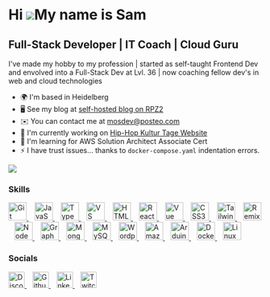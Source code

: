 Hi ![](https://user-images.githubusercontent.com/18350557/176309783-0785949b-9127-417c-8b55-ab5a4333674e.gif)My name is Sam
===========================================================================================================================

Full-Stack Developer | IT Coach | Cloud Guru
--------------------------------------------

I've made my hobby to my profession | started as self-taught Frontend Dev and envolved into a Full-Stack Dev at Lvl. 36 | now coaching fellow dev's in web and cloud technologies

* 🌍  I'm based in Heidelberg
* 🖥️  See my blog at [self-hosted blog on RPZ2](http://thats.normalguy.de/)
* ✉️  You can contact me at [mosdev@posteo.com](mailto:mosdev@posteo.com)
* 🚀  I'm currently working on [Hip-Hop Kultur Tage Website](http://www.hiphopkulturtage.de/)
* 🧠  I'm learning for AWS Solution Architect Associate Cert
* ⚡  I have trust issues... thanks to `docker-compose.yaml` indentation errors.

<a href="https://www.twitch.tv/mosdev__" target="_blank" rel="noreferrer">
  <img
    src="https://img.shields.io/twitch/status/mosdev__?logo=twitchsx&style=for-the-badge&color=0891b2&labelColor=1c1917&label=TWITCH+STATUS"
  />
</a>

### Skills

<p align="left">
  <a href="https://git-scm.com/" target="_blank" rel="noreferrer">
    <img src="https://raw.githubusercontent.com/danielcranney/readme-generator/main/public/icons/skills/git-colored.svg"
         width="36" height="36" alt="Git" title="Git"/>
  </a>&nbsp;&nbsp;
  <a href="https://developer.mozilla.org/en-US/docs/Web/JavaScript" target="_blank" rel="noreferrer">
    <img src="https://raw.githubusercontent.com/danielcranney/readme-generator/main/public/icons/skills/javascript-colored.svg"
         width="36" height="36" alt="JavaScript" title="JavaScript"/>
  </a>&nbsp;&nbsp;
  <a href="https://www.typescriptlang.org/" target="_blank" rel="noreferrer">
    <img src="https://raw.githubusercontent.com/danielcranney/readme-generator/main/public/icons/skills/typescript-colored.svg"
         width="36" height="36" alt="TypeScript" title="TypeScript"/>
  </a>&nbsp;&nbsp;
  <a href="https://code.visualstudio.com/" target="_blank" rel="noreferrer">
    <img src="https://raw.githubusercontent.com/danielcranney/readme-generator/main/public/icons/skills/visualstudiocode-colored.svg"
         width="36" height="36" alt="VS Code" title="VS Code"/>
  </a>&nbsp;&nbsp;
  <a href="https://developer.mozilla.org/en-US/docs/Glossary/HTML5" target="_blank" rel="noreferrer">
    <img src="https://raw.githubusercontent.com/danielcranney/readme-generator/main/public/icons/skills/html5-colored.svg"
         width="36" height="36" alt="HTML5" title="HTML5"/>
  </a>&nbsp;&nbsp;
  <a href="https://reactjs.org/" target="_blank" rel="noreferrer">
    <img src="https://raw.githubusercontent.com/danielcranney/readme-generator/main/public/icons/skills/react-colored.svg"
         width="36" height="36" alt="React" title="React"/>
  </a>&nbsp;&nbsp;
  <a href="https://vuejs.org/" target="_blank" rel="noreferrer">
    <img src="https://raw.githubusercontent.com/danielcranney/readme-generator/main/public/icons/skills/vuejs-colored.svg"
         width="36" height="36" alt="Vue" title="Vue"/>
  </a>&nbsp;&nbsp;
  <a href="https://www.w3.org/TR/CSS/#css" target="_blank" rel="noreferrer">
    <img src="https://raw.githubusercontent.com/danielcranney/readme-generator/main/public/icons/skills/css3-colored.svg"
         width="36" height="36" alt="CSS3" title="CSS3"/>
  </a>&nbsp;&nbsp;
  <a href="https://tailwindcss.com/" target="_blank" rel="noreferrer">
    <img src="https://raw.githubusercontent.com/danielcranney/readme-generator/main/public/icons/skills/tailwindcss-colored.svg"
         width="36" height="36" alt="TailwindCSS" title="TailwindCSS"/>
  </a>&nbsp;&nbsp;
  <a href="https://remix.run/" target="_blank" rel="noreferrer">
    <img src="https://raw.githubusercontent.com/danielcranney/readme-generator/main/public/icons/skills/remix-colored.svg"
         width="36" height="36" alt="Remix" title="Remix"/>
  </a>&nbsp;&nbsp;
  <a href="https://nodejs.org/en/" target="_blank" rel="noreferrer">
    <img src="https://raw.githubusercontent.com/danielcranney/readme-generator/main/public/icons/skills/nodejs-colored.svg"
         width="36" height="36" alt="NodeJS" title="NodeJS"/>
  </a>&nbsp;&nbsp;
  <a href="https://graphql.org/" target="_blank" rel="noreferrer">
    <img src="https://raw.githubusercontent.com/danielcranney/readme-generator/main/public/icons/skills/graphql-colored.svg"
         width="36" height="36" alt="GraphQL" title="GraphQL"/>
  </a>&nbsp;&nbsp;
  <a href="https://www.mongodb.com/" target="_blank" rel="noreferrer">
    <img src="https://raw.githubusercontent.com/danielcranney/readme-generator/main/public/icons/skills/mongodb-colored.svg"
         width="36" height="36" alt="MongoDB" title="MongoDB"/>
  </a>&nbsp;&nbsp;
  <a href="https://www.mysql.com/" target="_blank" rel="noreferrer">
    <img src="https://raw.githubusercontent.com/danielcranney/readme-generator/main/public/icons/skills/mysql-colored.svg"
         width="36" height="36" alt="MySQL" title="MySQL"/>
  </a>&nbsp;&nbsp;
  <a href="https://wordpress.com" target="_blank" rel="noreferrer">
    <img src="https://raw.githubusercontent.com/danielcranney/readme-generator/main/public/icons/skills/wordpress-colored.svg"
         width="36" height="36" alt="Wordpress" title="Wordpress"/>
  </a>&nbsp;&nbsp;
  <a href="https://aws.amazon.com" target="_blank" rel="noreferrer">
    <img src="https://raw.githubusercontent.com/danielcranney/readme-generator/main/public/icons/skills/skills/aws-colored.svg"
         width="36" height="36" alt="Amazon Web Services" title="Amazon Web Services"/>
  </a>&nbsp;&nbsp;
  <a href="https://store.arduino.cc/" target="_blank" rel="noreferrer">
    <img src="https://raw.githubusercontent.com/danielcranney/readme-generator/main/public/icons/skills/arduino-colored.svg"
         width="36" height="36" alt="Arduino" title="Arduino"/>
  </a>&nbsp;&nbsp;
  <a href="https://www.docker.com/" target="_blank" rel="noreferrer">
    <img src="https://raw.githubusercontent.com/danielcranney/readme-generator/main/public/icons/skills/docker-colored.svg"
         width="36" height="36" alt="Docker" title="Docker"/>
  </a>&nbsp;&nbsp;
  <a href="https://www.linux.org" target="_blank" rel="noreferrer">
    <img src="https://raw.githubusercontent.com/danielcranney/readme-generator/main/public/icons/skills/linux-colored.svg"
         width="36" height="36" alt="Linux" title="Linux"/>
  </a>
</p>

### Socials

<p align="left">
  <a href="https://discord.com/users/hackbraten68" target="_blank" rel="noreferrer">
    <picture>
      <source media="(prefers-color-scheme: dark)"
              srcset="https://raw.githubusercontent.com/danielcranney/readme-generator/main/public/icons/socials/discord-dark.svg" />
      <source media="(prefers-color-scheme: light)"
              srcset="https://raw.githubusercontent.com/danielcranney/readme-generator/main/public/icons/socials/discord.svg" />
      <img src="https://raw.githubusercontent.com/danielcranney/readme-generator/main/public/icons/socials/discord.svg"
           width="32" height="32" alt="Discord" title="Discord" />
    </picture>
  </a>&nbsp;&nbsp;
  <a href="https://www.github.com/hackbraten68" target="_blank" rel="noreferrer">
    <picture>
      <source media="(prefers-color-scheme: dark)"
              srcset="https://raw.githubusercontent.com/danielcranney/readme-generator/main/public/icons/socials/github-dark.svg" />
      <source media="(prefers-color-scheme: light)"
              srcset="https://raw.githubusercontent.com/danielcranney/readme-generator/main/public/icons/socials/github.svg" />
      <img src="https://raw.githubusercontent.com/danielcranney/readme-generator/main/public/icons/socials/github.svg"
           width="32" height="32" alt="Github" title="Github" />
    </picture>
  </a>&nbsp;&nbsp;
  <a href="https://www.linkedin.com/in/samuel.dillenburg" target="_blank" rel="noreferrer">
    <picture>
      <source media="(prefers-color-scheme: dark)"
              srcset="https://raw.githubusercontent.com/danielcranney/readme-generator/main/public/icons/socials/linkedin-dark.svg" />
      <source media="(prefers-color-scheme: light)"
              srcset="https://raw.githubusercontent.com/danielcranney/readme-generator/main/public/icons/socials/linkedin.svg" />
      <img src="https://raw.githubusercontent.com/danielcranney/readme-generator/main/public/icons/socials/linkedin.svg"
           width="32" height="32" alt="LinkedIn" title="LinkedIn" />
    </picture>
  </a>&nbsp;&nbsp;
  <a href="https://www.twitch.tv/mosdev__" target="_blank" rel="noreferrer">
    <picture>
      <source media="(prefers-color-scheme: dark)"
              srcset="https://raw.githubusercontent.com/danielcranney/readme-generator/main/public/icons/socials/twitch-dark.svg" />
      <source media="(prefers-color-scheme: light)"
              srcset="https://raw.githubusercontent.com/danielcranney/readme-generator/main/public/icons/socials/twitch.svg" />
      <img src="https://raw.githubusercontent.com/danielcranney/readme-generator/main/public/icons/socials/twitch.svg"
           width="32" height="32" alt="Twitch" title="Twitch" />
    </picture>
  </a>
</p>
